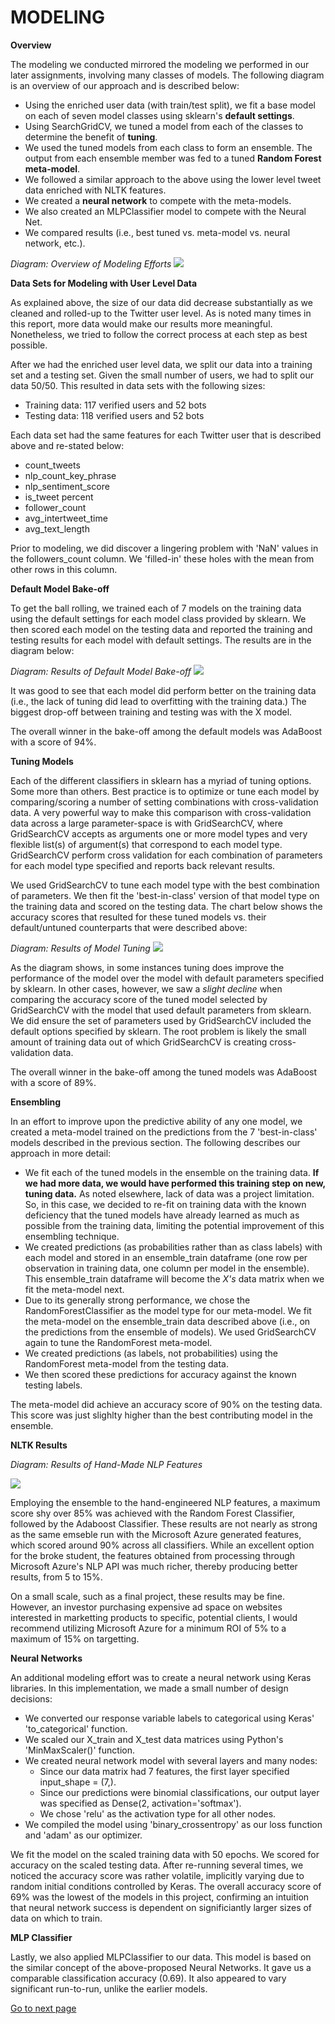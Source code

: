# MODELING

**Overview**

The modeling we conducted mirrored the modeling we performed in our later assignments, involving many classes of models.  The following diagram is an overview of our approach and is described below:
- Using the enriched user data (with train/test split), we fit a base model on each of seven model classes using sklearn's **default settings**.
- Using SearchGridCV, we tuned a model from each of the classes to determine the benefit of **tuning**.
- We used the tuned models from each class to form an ensemble.  The output from each ensemble member was fed to a tuned **Random Forest meta-model**.
- We followed a similar approach to the above using the lower level tweet data enriched with NLTK features.
- We created a **neural network** to compete with the meta-models.
- We also created an MLPClassifier model to compete with the Neural Net.
- We compared results (i.e., best tuned vs. meta-model vs. neural network, etc.).

*Diagram:  Overview of Modeling Efforts*
<img  src="images/Diagram Modeling Overview.png">

**Data Sets for Modeling with User Level Data**

As explained above, the size of our data did decrease substantially as we cleaned and rolled-up to the Twitter user level.  As is noted many times in this report, more data would make our results more meaningful.  Nonetheless, we tried to follow the correct process at each step as best possible.

After we had the enriched user level data, we split our data into a training set and a testing set.  Given the small number of users, we had to split our data 50/50.  This resulted in data sets with the following sizes:
- Training data:  117 verified users and 52 bots
- Testing data:  118 verified users and 52 bots

Each data set had the same features for each Twitter user that is described above and re-stated below:
- count_tweets
- nlp_count_key_phrase
- nlp_sentiment_score
- is_tweet percent
- follower_count
- avg_intertweet_time
- avg_text_length

Prior to modeling, we did discover a lingering problem with 'NaN' values in the followers_count column.  We 'filled-in' these holes with the mean from other rows in this column. 

**Default Model Bake-off**

To get the ball rolling, we trained each of 7 models on the training data using the default settings for each model class provided by sklearn.  We then scored each model on the testing data and reported the training and testing results for each model with default settings.  The results are in the diagram below:

*Diagram:  Results of Default Model Bake-off*
<img  src="images/Twitter-1.png">

It was good to see that each model did perform better on the training data (i.e., the lack of tuning did lead to overfitting with the training data.)  The biggest drop-off between training and testing was with the X model.

The overall winner in the bake-off among the default models was AdaBoost with a score of 94%.

**Tuning Models**

Each of the different classifiers in sklearn has a myriad of tuning options. Some more than others.  Best practice is to optimize or tune each model by comparing/scoring a number of setting combinations with cross-validation data.  A very powerful way to make this comparison with cross-validation data across a large parameter-space is with GridSearchCV, where GridSearchCV accepts as arguments one or more model types and very flexible list(s) of argument(s) that correspond to each model type.  GridSearchCV perform cross validation for each combination of parameters for each model type specified and reports back relevant results.

We used GridSearchCV to tune each model type with the best combination of parameters.  We then fit the 'best-in-class' version of that model type on the training data and scored on the testing data.  The chart below shows the accuracy scores that resulted for these tuned models vs. their default/untuned counterparts that were described above:

*Diagram: Results of Model Tuning*
<img  src="images/Twitter-2.png">

As the diagram shows, in some instances tuning does improve the performance of the model over the model with default parameters specified by sklearn.  In other cases, however, we saw a *slight decline* when comparing the accuracy score of the tuned model selected by GridSearchCV with the model that used default parameters from sklearn.  We did ensure the set of parameters used by GridSearchCV included the default options specified by sklearn.  The root problem is likely the small amount of training data out of which GridSearchCV is creating cross-validation data.

The overall winner in the bake-off among the tuned models was AdaBoost with a score of 89%.

**Ensembling**

In an effort to improve upon the predictive ability of any one model, we created a meta-model trained on the predictions from the 7 'best-in-class' models described in the previous section.  The following describes our approach in more detail:
- We fit each of the tuned models in the ensemble on the training data.  **If we had more data, we would have performed this training step on new, tuning data.**  As noted elsewhere, lack of data was a project limitation.  So, in this case, we decided to re-fit on training data with the known deficiency that the tuned models have already learned as much as possible from the training data, limiting the potential improvement of this ensembling technique.
- We created predictions (as probabilities rather than as class labels) with each model and stored in an ensemble_train dataframe (one row per observation in training data, one column per model in the ensemble).  This ensemble_train dataframe will become the *X's* data matrix when we fit the meta-model next.
- Due to its generally strong performance, we chose the RandomForestClassifier as the model type for our meta-model.  We fit the meta-model on the ensemble_train data described above (i.e., on the predictions from the ensemble of models).  We used GridSearchCV again to tune the RandomForest meta-model.
- We created predictions (as labels, not probabilities) using the RandomForest meta-model from the testing data.
- We then scored these predictions for accuracy against the known testing labels.

The meta-model did achieve an accuracy score of 90% on the testing data.  This score was just slighlty higher than the best contributing model in the ensemble.

**NLTK Results**

*Diagram: Results of Hand-Made NLP Features*

<img  src="images/Results_from_NLP.png">

Employing the ensemble to the hand-engineered NLP features, a maximum score shy over 85% was achieved with the Random Forest Classifier, followed by the Adaboost Classifier. These results are not nearly as strong as the same emseble run with the Microsoft Azure generated features, which scored around 90% across all classifiers. While an excellent option for the broke student, the features obtained from processing through Microsoft Azure's NLP API was much richer, thereby producing better results, from 5 to 15%. 

On a small scale, such as a final project, these results may be fine. However, an investor purchasing expensive ad space on websites interested in marketting products to specific, potential clients, I would recommend utilizing Microsoft Azure for a minimum ROI of 5% to a maximum of 15% on targetting. 

**Neural Networks**

An additional modeling effort was to create a neural network using Keras libraries.  In this implementation, we made a small number of design decisions:
- We converted our response variable labels to categorical using Keras' 'to_categorical' function.
- We scaled our X_train and X_test data matrices using Python's 'MinMaxScaler()' function.
- We created neural network model with several layers and many nodes:
  - Since our data matrix had 7 features, the first layer specified input_shape = (7,).
  - Since our predictions were binomial classifications, our output layer was specified as Dense(2, activation='softmax').
  - We chose 'relu' as the activation type for all other nodes.
- We compiled the model using 'binary_crossentropy' as our loss function and 'adam' as our optimizer.

We fit the model on the scaled training data with 50 epochs.  We scored for accuracy on the scaled testing data.  After re-running several times, we noticed the accuracy score was rather volatile, implicitly varying due to random initial conditions controlled by Keras.  The overall accuracy score of 69% was the lowest of the models in this project, confirming an intuition that neural network success is dependent on significiantly larger sizes of data on which to train.

**MLP Classifier**

Lastly, we also applied MLPClassifier to our data. This model is based on the similar concept of the above-proposed Neural Networks. It gave us a comparable classification accuracy (0.69).  It also appeared to vary significant run-to-run, unlike the earlier models.

[Go to next page](7-Conclusion)
